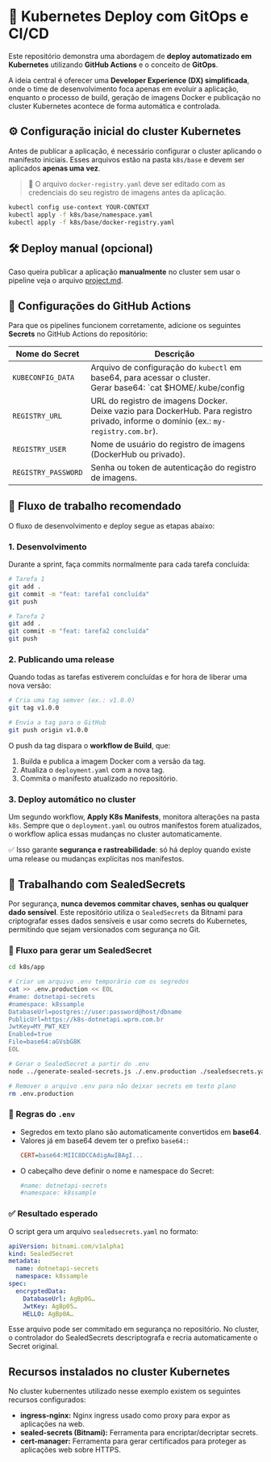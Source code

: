 # 🚀 Kubernetes Deploy com GitOps e CI/CD

Este repositório demonstra uma abordagem de **deploy automatizado em Kubernetes** utilizando **GitHub Actions** e o conceito de **GitOps**.

A ideia central é oferecer uma **Developer Experience (DX) simplificada**, onde o time de desenvolvimento foca apenas em evoluir a aplicação, enquanto o processo de build, geração de imagens Docker e publicação no cluster Kubernetes acontece de forma automática e controlada.

## ⚙️ Configuração inicial do cluster Kubernetes

Antes de publicar a aplicação, é necessário configurar o cluster aplicando o manifesto iniciais. Esses arquivos estão na pasta `k8s/base` e devem ser aplicados **apenas uma vez**.

> 📌 O arquivo `docker-registry.yaml` deve ser editado com as credenciais do seu registro de imagens antes da aplicação.

```sh
kubectl config use-context YOUR-CONTEXT
kubectl apply -f k8s/base/namespace.yaml
kubectl apply -f k8s/base/docker-registry.yaml
```

## 🛠️ Deploy manual (opcional)

Caso queira publicar a aplicação **manualmente** no cluster sem usar o pipeline veja o arquivo [project.md](project.md).

## 🔑 Configurações do GitHub Actions

Para que os pipelines funcionem corretamente, adicione os seguintes **Secrets** no GitHub Actions do repositório:

| Nome do Secret      | Descrição                                                                                                                                |
| ------------------- | ---------------------------------------------------------------------------------------------------------------------------------------- |
| `KUBECONFIG_DATA`   | Arquivo de configuração do `kubectl` em base64, para acessar o cluster. <br>Gerar base64: `cat $HOME/.kube/config | base64 -w 0`        |
| `REGISTRY_URL`      | URL do registro de imagens Docker. <br>Deixe vazio para DockerHub. Para registro privado, informe o domínio (ex.: `my-registry.com.br`). |
| `REGISTRY_USER`     | Nome de usuário do registro de imagens (DockerHub ou privado).                                                                           |
| `REGISTRY_PASSWORD` | Senha ou token de autenticação do registro de imagens.                                                                                   |


## 🚦 Fluxo de trabalho recomendado

O fluxo de desenvolvimento e deploy segue as etapas abaixo:

### 1. Desenvolvimento

Durante a sprint, faça commits normalmente para cada tarefa concluída:

```bash
# Tarefa 1
git add .
git commit -m "feat: tarefa1 concluída"
git push

# Tarefa 2
git add .
git commit -m "feat: tarefa2 concluída"
git push
```

### 2. Publicando uma release

Quando todas as tarefas estiverem concluídas e for hora de liberar uma nova versão:

```bash
# Cria uma tag semver (ex.: v1.0.0)
git tag v1.0.0

# Envia a tag para o GitHub
git push origin v1.0.0
```

O push da tag dispara o **workflow de Build**, que:
1. Builda e publica a imagem Docker com a versão da tag.
2. Atualiza o `deployment.yaml` com a nova tag.
3. Commita o manifesto atualizado no repositório.

### 3. Deploy automático no cluster

Um segundo workflow, **Apply K8s Manifests**, monitora alterações na pasta `k8s`.
Sempre que o `deployment.yaml` ou outros manifestos forem atualizados, o workflow aplica essas mudanças no cluster automaticamente.

✅ Isso garante **segurança e rastreabilidade**: só há deploy quando existe uma release ou mudanças explícitas nos manifestos.

## 🔐 Trabalhando com SealedSecrets

Por segurança, **nunca devemos commitar chaves, senhas ou qualquer dado sensível**.
Este repositório utiliza o `SealedSecrets` da Bitnami para criptografar esses dados sensíveis e usar como secrets do Kubernetes, permitindo que sejam versionados com segurança no Git.

### 📌 Fluxo para gerar um SealedSecret

```sh
cd k8s/app

# Criar um arquivo .env temporário com os segredos
cat >> .env.production << EOL
#name: dotnetapi-secrets
#namespace: k8ssample
DatabaseUrl=postgres://user:password@host/dbname
PublicUrl=https://k8s-dotnetapi.wprm.com.br
JwtKey=MY_PWT_KEY
Enabled=true
File=base64:aGVsbG8K
EOL

# Gerar o SealedSecret a partir do .env
node ../generate-sealed-secrets.js ./.env.production ./sealedsecrets.yaml

# Remover o arquivo .env para não deixar secrets em texto plano
rm .env.production
```

### 📖 Regras do `.env`

- Segredos em texto plano são automaticamente convertidos em **base64**.
- Valores já em base64 devem ter o prefixo `base64:`:
  ```ini
  CERT=base64:MIIC8DCCAdigAwIBAgI...
  ```
- O cabeçalho deve definir o nome e namespace do Secret:
  ```ini
  #name: dotnetapi-secrets
  #namespace: k8ssample
  ```

### ✅ Resultado esperado

O script gera um arquivo `sealedsecrets.yaml` no formato:

```yaml
apiVersion: bitnami.com/v1alpha1
kind: SealedSecret
metadata:
  name: dotnetapi-secrets
  namespace: k8ssample
spec:
  encryptedData:
    DatabaseUrl: AgBp0G…
    JwtKey: AgBp05…
    HELLO: AgBp0A…
```

Esse arquivo pode ser commitado em segurança no repositório.
No cluster, o controlador do SealedSecrets descriptografa e recria automaticamente o Secret original.

## Recursos instalados no cluster Kubernetes

No cluster kubernentes utilizado nesse exemplo existem os seguintes recursos configurados:

- **ingress-nginx:** Nginx ingress usado como proxy para expor as aplicações na web.
- **sealed-secrets (Bitnami):** Ferramenta para encriptar/decriptar secrets.
- **cert-manager:** Ferramenta para gerar certificados para proteger as aplicações web sobre HTTPS.